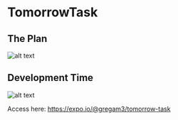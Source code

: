 # TomorrowTask

## The Plan
![alt text](https://i.imgur.com/AE2XArP.jpg)

## Development Time
![alt text](https://i.imgur.com/hyFHRAK.png)


Access here: https://expo.io/@gregam3/tomorrow-task
